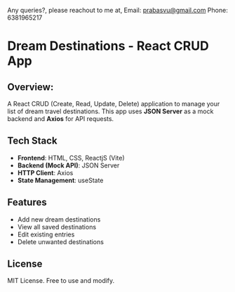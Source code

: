Any queries?, please reachout to me at, Email: prabasvu@gmail.com Phone: 6381965217

# Dream Destinations - React CRUD App

## Overview:

A React CRUD (Create, Read, Update, Delete) application to manage your list of dream travel destinations. This app uses **JSON Server** as a mock backend and **Axios** for API requests.

## Tech Stack

- **Frontend**: HTML, CSS, ReactjS (Vite)
- **Backend (Mock API)**: JSON Server
- **HTTP Client**: Axios
- **State Management**: useState

## Features

- Add new dream destinations
- View all saved destinations
- Edit existing entries
- Delete unwanted destinations

## License
MIT License. Free to use and modify.
